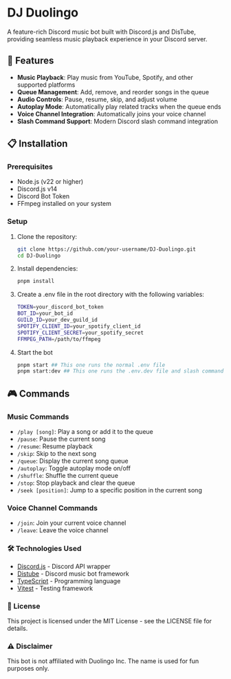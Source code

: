 # DJ Duolingo

A feature-rich Discord music bot built with Discord.js and DisTube, providing seamless music playback experience in your Discord server.

## 🎵 Features

- **Music Playback**: Play music from YouTube, Spotify, and other supported platforms
- **Queue Management**: Add, remove, and reorder songs in the queue
- **Audio Controls**: Pause, resume, skip, and adjust volume
- **Autoplay Mode**: Automatically play related tracks when the queue ends
- **Voice Channel Integration**: Automatically joins your voice channel
- **Slash Command Support**: Modern Discord slash command integration

## 📋 Installation

### Prerequisites

- Node.js (v22 or higher)
- Discord.js v14
- Discord Bot Token
- FFmpeg installed on your system

### Setup

1. Clone the repository:
   ```bash
   git clone https://github.com/your-username/DJ-Duolingo.git
   cd DJ-Duolingo

2. Install dependencies:
    ```bash
    pnpm install

3. Create a .env file in the root directory with the following variables:
    ```bash
    TOKEN=your_discord_bot_token
    BOT_ID=your_bot_id
    GUILD_ID=your_dev_guild_id
    SPOTIFY_CLIENT_ID=your_spotify_client_id
    SPOTIFY_CLIENT_SECRET=your_spotify_secret
    FFMPEG_PATH=/path/to/ffmpeg

4. Start the bot
    ```bash
    pnpm start ## This one runs the normal .env file
    pnpm start:dev ## This one runs the .env.dev file and slash commands are automatically loaded into dev guild

## 🎮 Commands

### Music Commands

- `/play [song]`: Play a song or add it to the queue  
- `/pause`: Pause the current song  
- `/resume`: Resume playback  
- `/skip`: Skip to the next song  
- `/queue`: Display the current song queue  
- `/autoplay`: Toggle autoplay mode on/off  
- `/shuffle`: Shuffle the current queue  
- `/stop`: Stop playback and clear the queue  
- `/seek [position]`: Jump to a specific position in the current song  

### Voice Channel Commands

- `/join`: Join your current voice channel
- `/leave`: Leave the voice channel

### 🛠️ Technologies Used

- [Discord.js](https://discord.js.org/) - Discord API wrapper
- [Distube](https://distube.js.org/) - Discord music bot framework
- [TypeScript](https://www.typescriptlang.org/) - Programming language
- [Vitest](https://vitest.dev/) - Testing framework

### 📝 License
This project is licensed under the MIT License - see the LICENSE file for details.

### ⚠️ Disclaimer
This bot is not affiliated with Duolingo Inc. The name is used for fun purposes only.